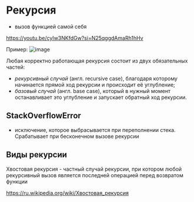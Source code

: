 # Рекурсия 
- вызов функцией самой себя

<https://youtu.be/cyIw3NKfdGw?si=N25qggdAmaRh1hHv>

Пример:
![image](https://github.com/user-attachments/assets/df894e45-7bb1-4827-b163-f534ad11a5c7)

Любая корректно работающая рекурсия состоит из двух обязательных частей:
 - *рекурсивный случай* (англ. recursive case), благодаря которому начинается прямой ход рекурсии и происходит
 её углубление;
- *базовый случай* (англ. base case), который в нужный момент останавливает это углубление и запускает обратный ход
   рекурсии.

## StackOverflowError
- исключение, которое выбрасывается при переполнении стека.
Срабатывает при бесконечном вызове рекурсии

## Виды рекурсии 
Хвостовая рекурсия - частный случай рекурсии, при котором любой рекурсивный вызов является последней операцией перед 
возвратом функции

<https://ru.wikipedia.org/wiki/Хвостовая_рекурсия>

